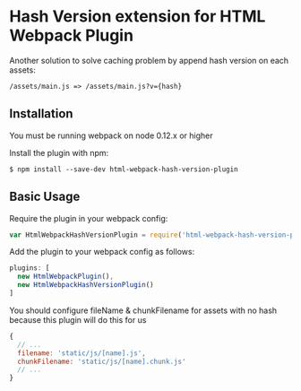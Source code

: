 Hash Version extension for HTML Webpack Plugin
========================================

Another solution to solve caching problem by append hash version on each assets:
```code
/assets/main.js => /assets/main.js?v={hash}
```

Installation
------------
You must be running webpack on node 0.12.x or higher

Install the plugin with npm:
```shell
$ npm install --save-dev html-webpack-hash-version-plugin
```

Basic Usage
-----------
Require the plugin in your webpack config:

```javascript
var HtmlWebpackHashVersionPlugin = require('html-webpack-hash-version-plugin');
```

Add the plugin to your webpack config as follows:

```javascript
plugins: [
  new HtmlWebpackPlugin(),
  new HtmlWebpackHashVersionPlugin()
]  
```

You should configure fileName & chunkFilename for assets with no hash because this plugin will do this for us
```javascript
{
  // ...
  filename: 'static/js/[name].js',
  chunkFilename: 'static/js/[name].chunk.js'
  // ...
}
```
